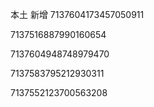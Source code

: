 ﻿本土
新增
7137604173457050911

7137516887990160654

7137604948748979470

7137583795212930311

7137552123700563208

